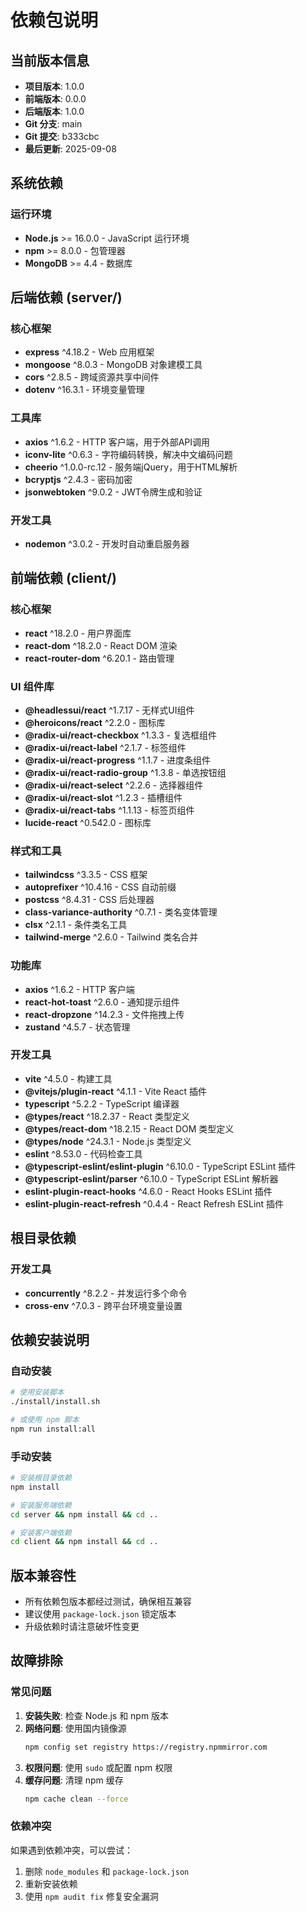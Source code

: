# 依赖包说明

## 当前版本信息

- **项目版本**: 1.0.0
- **前端版本**: 0.0.0
- **后端版本**: 1.0.0
- **Git 分支**: main
- **Git 提交**: b333cbc
- **最后更新**: 2025-09-08

## 系统依赖

### 运行环境
- **Node.js** >= 16.0.0 - JavaScript 运行环境
- **npm** >= 8.0.0 - 包管理器
- **MongoDB** >= 4.4 - 数据库

## 后端依赖 (server/)

### 核心框架
- **express** ^4.18.2 - Web 应用框架
- **mongoose** ^8.0.3 - MongoDB 对象建模工具
- **cors** ^2.8.5 - 跨域资源共享中间件
- **dotenv** ^16.3.1 - 环境变量管理

### 工具库
- **axios** ^1.6.2 - HTTP 客户端，用于外部API调用
- **iconv-lite** ^0.6.3 - 字符编码转换，解决中文编码问题
- **cheerio** ^1.0.0-rc.12 - 服务端jQuery，用于HTML解析
- **bcryptjs** ^2.4.3 - 密码加密
- **jsonwebtoken** ^9.0.2 - JWT令牌生成和验证

### 开发工具
- **nodemon** ^3.0.2 - 开发时自动重启服务器

## 前端依赖 (client/)

### 核心框架
- **react** ^18.2.0 - 用户界面库
- **react-dom** ^18.2.0 - React DOM 渲染
- **react-router-dom** ^6.20.1 - 路由管理

### UI 组件库
- **@headlessui/react** ^1.7.17 - 无样式UI组件
- **@heroicons/react** ^2.2.0 - 图标库
- **@radix-ui/react-checkbox** ^1.3.3 - 复选框组件
- **@radix-ui/react-label** ^2.1.7 - 标签组件
- **@radix-ui/react-progress** ^1.1.7 - 进度条组件
- **@radix-ui/react-radio-group** ^1.3.8 - 单选按钮组
- **@radix-ui/react-select** ^2.2.6 - 选择器组件
- **@radix-ui/react-slot** ^1.2.3 - 插槽组件
- **@radix-ui/react-tabs** ^1.1.13 - 标签页组件
- **lucide-react** ^0.542.0 - 图标库

### 样式和工具
- **tailwindcss** ^3.3.5 - CSS 框架
- **autoprefixer** ^10.4.16 - CSS 自动前缀
- **postcss** ^8.4.31 - CSS 后处理器
- **class-variance-authority** ^0.7.1 - 类名变体管理
- **clsx** ^2.1.1 - 条件类名工具
- **tailwind-merge** ^2.6.0 - Tailwind 类名合并

### 功能库
- **axios** ^1.6.2 - HTTP 客户端
- **react-hot-toast** ^2.6.0 - 通知提示组件
- **react-dropzone** ^14.2.3 - 文件拖拽上传
- **zustand** ^4.5.7 - 状态管理

### 开发工具
- **vite** ^4.5.0 - 构建工具
- **@vitejs/plugin-react** ^4.1.1 - Vite React 插件
- **typescript** ^5.2.2 - TypeScript 编译器
- **@types/react** ^18.2.37 - React 类型定义
- **@types/react-dom** ^18.2.15 - React DOM 类型定义
- **@types/node** ^24.3.1 - Node.js 类型定义
- **eslint** ^8.53.0 - 代码检查工具
- **@typescript-eslint/eslint-plugin** ^6.10.0 - TypeScript ESLint 插件
- **@typescript-eslint/parser** ^6.10.0 - TypeScript ESLint 解析器
- **eslint-plugin-react-hooks** ^4.6.0 - React Hooks ESLint 插件
- **eslint-plugin-react-refresh** ^0.4.4 - React Refresh ESLint 插件

## 根目录依赖

### 开发工具
- **concurrently** ^8.2.2 - 并发运行多个命令
- **cross-env** ^7.0.3 - 跨平台环境变量设置

## 依赖安装说明

### 自动安装
```bash
# 使用安装脚本
./install/install.sh

# 或使用 npm 脚本
npm run install:all
```

### 手动安装
```bash
# 安装根目录依赖
npm install

# 安装服务端依赖
cd server && npm install && cd ..

# 安装客户端依赖
cd client && npm install && cd ..
```

## 版本兼容性

- 所有依赖包版本都经过测试，确保相互兼容
- 建议使用 `package-lock.json` 锁定版本
- 升级依赖时请注意破坏性变更

## 故障排除

### 常见问题
1. **安装失败**: 检查 Node.js 和 npm 版本
2. **网络问题**: 使用国内镜像源
   ```bash
   npm config set registry https://registry.npmmirror.com
   ```
3. **权限问题**: 使用 `sudo` 或配置 npm 权限
4. **缓存问题**: 清理 npm 缓存
   ```bash
   npm cache clean --force
   ```

### 依赖冲突
如果遇到依赖冲突，可以尝试：
1. 删除 `node_modules` 和 `package-lock.json`
2. 重新安装依赖
3. 使用 `npm audit fix` 修复安全漏洞